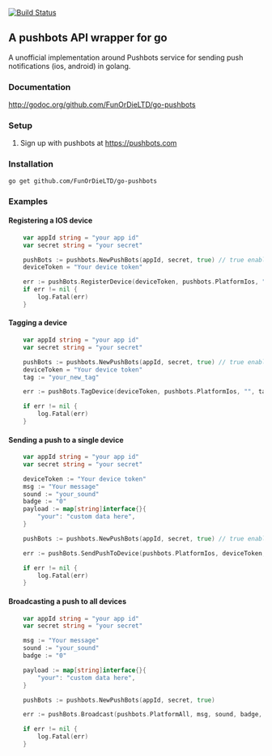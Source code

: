 [![Build Status](https://travis-ci.org/FunOrDieLTD/go-pushbots.png)](https://travis-ci.org/FunOrDieLTD/go-pushbots)


## A pushbots API wrapper for go

A unofficial implementation around Pushbots service for sending push notifications (ios, android) in golang. 

### Documentation
http://godoc.org/github.com/FunOrDieLTD/go-pushbots

### Setup
1. Sign up with pushbots at https://pushbots.com

### Installation
`go get github.com/FunOrDieLTD/go-pushbots`

### Examples

#### Registering a IOS device

```go
	var appId string = "your app id"
	var secret string = "your secret"

	pushBots := pushbots.NewPushBots(appId, secret, true) // true enables debugging
	deviceToken = "Your device token"

	err := pushBots.RegisterDevice(deviceToken, pushbots.PlatformIos, "", "", []string{}, []string{}, "") // Registers an ios device using only it's token
	if err != nil {
		log.Fatal(err)
	}

```

#### Tagging a device
```go
	var appId string = "your app id"
	var secret string = "your secret"

	pushBots := pushbots.NewPushBots(appId, secret, true) // true enables debugging
	deviceToken = "Your device token"
	tag := "your_new_tag"

	err := pushBots.TagDevice(deviceToken, pushbots.PlatformIos, "", tag)

	if err != nil {
		log.Fatal(err)
	}

```

#### Sending a push to a single device
```go
	var appId string = "your app id"
	var secret string = "your secret"

	deviceToken := "Your device token"
	msg := "Your message"
	sound := "your_sound"
	badge := "0"
	payload := map[string]interface{}{
		"your": "custom data here",
	}

	pushBots := pushbots.NewPushBots(appId, secret, true) // true enables debugging

	err := pushBots.SendPushToDevice(pushbots.PlatformIos, deviceToken, msg, sound, badge, payload)

	if err != nil {
		log.Fatal(err)
	}

```
#### Broadcasting a push to all devices
```go
	var appId string = "your app id"
	var secret string = "your secret"

	msg := "Your message"
	sound := "your_sound"
	badge := "0"

	payload := map[string]interface{}{
		"your": "custom data here",
	}

	pushBots := pushbots.NewPushBots(appId, secret, true)

	err := pushBots.Broadcast(pushbots.PlatformAll, msg, sound, badge, payload)

	if err != nil {
		log.Fatal(err)
	}

```
